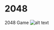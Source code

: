 # 2048
2048 Game
![alt text](https://github.com/[mertdeveci]/[2048]/blob/Code/screenshot_.jpg?raw=true)
